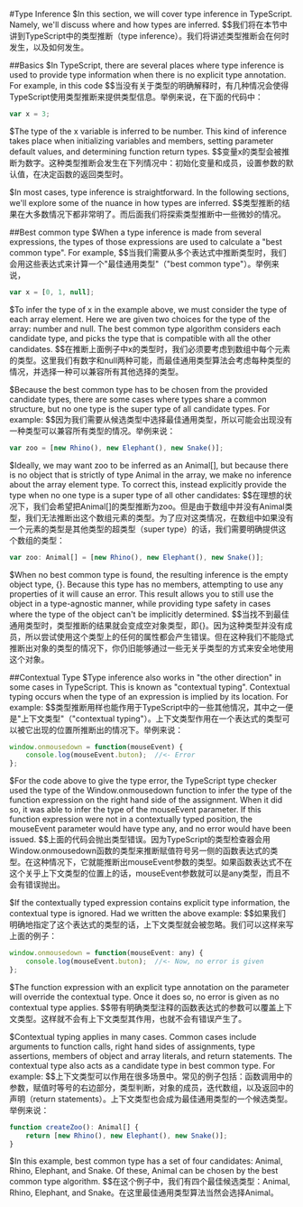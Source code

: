 #Type Inference
$In this section, we will cover type inference in TypeScript. Namely, we'll discuss where and how types are inferred.
$$我们将在本节中讲到TypeScript中的类型推断（type inference）。我们将讲述类型推断会在何时发生，以及如何发生。

##Basics
$In TypeScript, there are several places where type inference is used to provide type information when there is no explicit type annotation. For example, in this code
$$当没有关于类型的明确解释时，有几种情况会使得TypeScript使用类型推断来提供类型信息。举例来说，在下面的代码中：

```js
var x = 3;
```

$The type of the x variable is inferred to be number. This kind of inference takes place when initializing variables and members, setting parameter default values, and determining function return types.
$$变量x的类型会被推断为数字。这种类型推断会发生在下列情况中：初始化变量和成员，设置参数的默认值，在决定函数的返回类型时。

$In most cases, type inference is straightforward. In the following sections, we'll explore some of the nuance in how types are inferred.
$$类型推断的结果在大多数情况下都非常明了。而后面我们将探索类型推断中一些微妙的情况。

##Best common type
$When a type inference is made from several expressions, the types of those expressions are used to calculate a "best common type". For example,
$$当我们需要从多个表达式中推断类型时，我们会用这些表达式来计算一个"最佳通用类型"（"best common type"）。举例来说，

```js
var x = [0, 1, null];
```
$To infer the type of x in the example above, we must consider the type of each array element. Here we are given two choices for the type of the array: number and null. The best common type algorithm considers each candidate type, and picks the type that is compatible with all the other candidates. 
$$在推断上面例子中x的类型时，我们必须要考虑到数组中每个元素的类型。这里我们有数字和null两种可能，而最佳通用类型算法会考虑每种类型的情况，并选择一种可以兼容所有其他选择的类型。

$Because the best common type has to be chosen from the provided candidate types, there are some cases where types share a common structure, but no one type is the super type of all candidate types. For example:
$$因为我们需要从候选类型中选择最佳通用类型，所以可能会出现没有一种类型可以兼容所有类型的情况。举例来说：

```js
var zoo = [new Rhino(), new Elephant(), new Snake()];
```

$Ideally, we may want zoo to be inferred as an Animal[], but because there is no object that is strictly of type Animal in the array, we make no inference about the array element type. To correct this, instead explicitly provide the type when no one type is a super type of all other candidates:
$$在理想的状况下，我们会希望把Animal[]的类型推断为zoo。但是由于数组中并没有Animal类型，我们无法推断出这个数组元素的类型。为了应对这类情况，在数组中如果没有一个元素的类型是其他类型的超类型（super type）的话，我们需要明确提供这个数组的类型：

```js
var zoo: Animal[] = [new Rhino(), new Elephant(), new Snake()];
```

$When no best common type is found, the resulting inference is the empty object type, {}. Because this type has no members, attempting to use any properties of it will cause an error. This result allows you to still use the object in a type-agnostic manner, while providing type safety in cases where the type of the object can't be implicitly determined.
$$当找不到最佳通用类型时，类型推断的结果就会变成空对象类型，即{}。因为这种类型并没有成员，所以尝试使用这个类型上的任何的属性都会产生错误。但在这种我们不能隐式推断出对象的类型的情况下，你仍旧能够通过一些无关乎类型的方式来安全地使用这个对象。

##Contextual Type
$Type inference also works in "the other direction" in some cases in TypeScript. This is known as "contextual typing". Contextual typing occurs when the type of an expression is implied by its location. For example: 
$$类型推断用样也能作用于TypeScript中的一些其他情况，其中之一便是"上下文类型"（"contextual typing"）。上下文类型作用在一个表达式的类型可以被它出现的位置所推断出的情况下。举例来说：

```js
window.onmousedown = function(mouseEvent) { 
    console.log(mouseEvent.buton);  //<- Error  
};
```

$For the code above to give the type error, the TypeScript type checker used the type of the Window.onmousedown function to infer the type of the function expression on the right hand side of the assignment. When it did so, it was able to infer the type of the mouseEvent parameter. If this function expression were not in a contextually typed position, the mouseEvent parameter would have type any, and no error would have been issued.
$$上面的代码会抛出类型错误。因为TypeScript的类型检查器会用Window.onmousedown函数的类型来推断赋值符号另一侧的函数表达式的类型。在这种情况下，它就能推断出mouseEvent参数的类型。如果函数表达式不在这个关乎上下文类型的位置上的话，mouseEvent参数就可以是any类型，而且不会有错误抛出。

$If the contextually typed expression contains explicit type information, the contextual type is ignored. Had we written the above example:
$$如果我们明确地指定了这个表达式的类型的话，上下文类型就会被忽略。我们可以这样来写上面的例子：

```js
window.onmousedown = function(mouseEvent: any) { 
    console.log(mouseEvent.buton);  //<- Now, no error is given  
};
```

$The function expression with an explicit type annotation on the parameter will override the contextual type. Once it does so, no error is given as no contextual type applies.
$$带有明确类型注释的函数表达式的参数可以覆盖上下文类型。这样就不会有上下文类型其作用，也就不会有错误产生了。

$Contextual typing applies in many cases. Common cases include arguments to function calls, right hand sides of assignments, type assertions, members of object and array literals, and return statements. The contextual type also acts as a candidate type in best common type. For example:
$$上下文类型可以作用在很多场景中。常见的例子包括：函数调用中的参数，赋值时等号的右边部分，类型判断，对象的成员，迭代数组，以及返回中的声明（return statements）。上下文类型也会成为最佳通用类型的一个候选类型。举例来说：

```js
function createZoo(): Animal[] {
    return [new Rhino(), new Elephant(), new Snake()];
}
```

$In this example, best common type has a set of four candidates: Animal, Rhino, Elephant, and Snake. Of these, Animal can be chosen by the best common type algorithm.
$$在这个例子中，我们有四个最佳候选类型：Animal, Rhino, Elephant, and Snake。在这里最佳通用类型算法当然会选择Animal。
